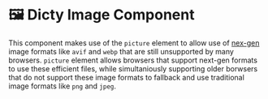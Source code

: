 # 🖼️ Dicty Image Component

This component makes use of the `picture` element to allow use of [nex-gen](https://web.dev/uses-webp-images/) image formats like `avif` and `webp` that are still unsupported by many browsers. `picture` element allows browsers that support next-gen formats to use these efficient files, while simultaniously supporting older borwsers that do not support these image formats to fallback and use traditional image formats like `png` and `jpeg`.
